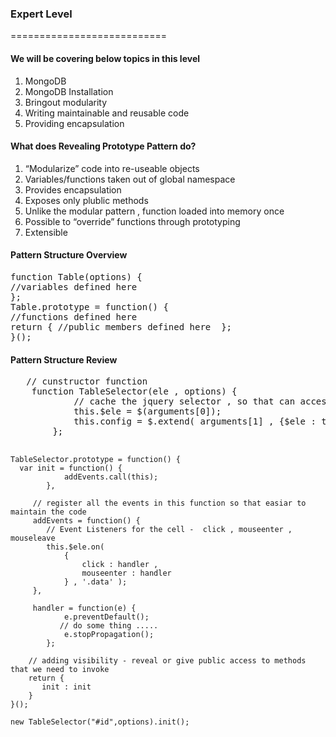 <h3>Expert Level</h3>
===========================
<h4>We will be covering below topics in this level</h4>
<ol>
<li>MongoDB</li>
<li>MongoDB Installation</li>
<li>Bringout modularity</li>
<li>Writing maintainable and reusable code</li>
<li>Providing encapsulation</li>
</ol>
  
<h4>What does Revealing Prototype Pattern do?</h4>
<ol>
<li>“Modularize” code into re-useable objects</li>
<li>Variables/functions taken out of global namespace</li>
<li>Provides encapsulation</li>
<li>Exposes only plublic methods</li>
<li>Unlike the modular pattern , function loaded into memory once</li>
<li>Possible to “override” functions through prototyping</li>
<li>Extensible</li>
</ol>

<h4>Pattern Structure Overview</h4>
<pre>
function Table(options) {
//variables defined here
};
Table.prototype = function() {
//functions defined here
return { //public members defined here  };
}();
</pre>

<h4>Pattern Structure Review</h4>
<pre>
   // cunstructor function
    function TableSelector(ele , options) {
            // cache the jquery selector , so that can access the variable accorss the comp
            this.$ele = $(arguments[0]);
            this.config = $.extend( arguments[1] , {$ele : this.$ele});
        };

    TableSelector.prototype = function() {
      var init = function() {
                addEvents.call(this);
            },
         
         // register all the events in this function so that easiar to maintain the code
         addEvents = function() {
            // Event Listeners for the cell -  click , mouseenter , mouseleave
            this.$ele.on(
                {
                    click : handler ,
                    mouseenter : handler
                } , '.data' );
         },
         
         handler = function(e) {
                e.preventDefault();
               // do some thing .....
                e.stopPropagation();
            };

        // adding visibility - reveal or give public access to methods that we need to invoke
        return {
           init : init
        }
    }();
    
    new TableSelector("#id",options).init();
</pre>



  
  
